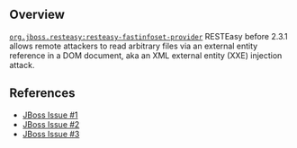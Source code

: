 ## Overview
[`org.jboss.resteasy:resteasy-fastinfoset-provider`](http://search.maven.org/#search%7Cga%7C1%7Ca%3A%22resteasy-fastinfoset-provider%22)
RESTEasy before 2.3.1 allows remote attackers to read arbitrary files via an external entity reference in a DOM document, aka an XML external entity (XXE) injection attack.

## References

- [JBoss Issue #1](https://issues.jboss.org/browse/RESTEASY-637)
- [JBoss Issue #2](https://issues.jboss.org/browse/RESTEASY-647)
- [JBoss Issue #3](https://issues.jboss.org/browse/RESTEASY-659)
